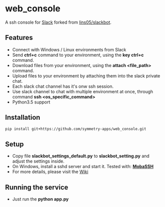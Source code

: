 # web_console

A ssh console for [Slack](https://slack.com) forked from [lins05/slackbot](https://github.com/lins05/slackbot).

## Features

* Connect with Windows / Linux environments from Slack
* Send **ctrl+c** command to your environment, using the **key ctrl+c** command.
* Download files from your environment, using the **attach <file_path>** command.
* Upload files to your environment by attaching them into the slack private chat.
* Each slack chat channel has it's onw ssh session.
* Use slack channel to chat with multiple environment at once, through command **ssh <os_specific_command>**
* Python3.5 support

## Installation
```bash
pip install git+https://github.com/symmetry-apps/web_console.git
```

## Setup
 * Copy file **slackbot_settings_default.py** to **slackbot_setting.py** and adjust the settings inside.
 * On Windows, install a sshd server and start it. Tested with: [**MobaSSH**](https://mobassh.mobatek.net/)
 * For more details, please visit the [Wiki](https://github.com/symmetry-apps/symmetry-ros/wiki/Enable-Slack-SSH-for-ROS-administration)
 
 
## Running the service
 * Just run the **python app.py**

